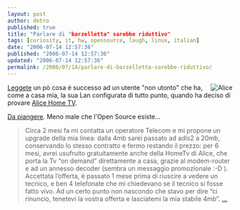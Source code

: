 ```yaml
---
layout: post
author: detro
published: true
title: "Parlare di "barzelletta" sarebbe riduttivo"
tags: [curiosity, it, hw, opensource, laugh, linux, italian]
date: "2006-07-14 12:57:36"
published: "2006-07-14 12:57:36"
updated: "2006-07-14 12:57:36"
permalink: /2006/07/14/parlare-di-barzelletta-sarebbe-riduttivo/
---
```


<img src="http://images.alice.it/n_canali/header_home_alice3/logo_statico.gif" alt="Alice" align="right" />
<a href="http://www.alessandropagano.net/blog/2006/07/13/alice20mb/">Leggete</a> un pò cosa é successo ad un utente "non utonto" che ha, come a casa mia, la sua Lan configurata di tutto punto, quando ha deciso di provare <a href="http://adsl.alice.it/tv/index.html?CS_BE=navigare_alice20mega_s1_3">Alice Home TV</a>.

<a href="http://www.alessandropagano.net/blog/2006/07/13/alice20mb/">Da piangere</a>.
Meno male che l'Open Source esiste...

<blockquote>Circa 2 mesi fa mi contatta un operatore Telecom e mi propone un upgrade della mia linea: dalla 4mb sarei passato ad adls2 a 20mb, conservando lo stesso contratto e fermo restando il prezzo: per 6 mesi, avrei usufruito gratuitamente anche della HomeTv di Alice, che porta la Tv “on demand” direttamente a casa, grazie al modem-router e ad un annesso decoder (sembra un messaggio promozionale :-D ). Accettata l’offerta, è passato 1 mese prima di riuscire a vedere un tecnico, e ben 4 telefonate che mi chiedevano se il tecnico si fosse fatto vivo. Ad un certo punto non nascondo che stavo per dire “ci rinuncio, tenetevi la vostra offerta e lasciatemi la mia stabile 4mb”. <a href="http://www.alessandropagano.net/blog/2006/07/13/alice20mb/">...</a></blockquote>


